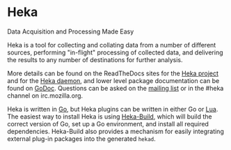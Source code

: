 # Heka

Data Acquisition and Processing Made Easy

Heka is a tool for collecting and collating data from a number of different
sources, performing "in-flight" processing of collected data, and delivering
the results to any number of destinations for further analysis.

More details can be found on the ReadTheDocs sites for the [Heka
project](http://heka-docs.readthedocs.org/) and for the [Heka
daemon](http://hekad.readthedocs.org/), and lower level package
documentation can be found on
[GoDoc](http://godoc.org/github.com/mozilla-services/heka). Questions can
be asked on the [mailing list](https://mail.mozilla.org/listinfo/heka) or
in the #heka channel on irc.mozilla.org.

Heka is written in [Go](http://golang.org/), but Heka plugins can be written
in either Go or [Lua](http://lua.org). The easiest way to install Heka is
using [Heka-Build](https://github.com/mozilla-services/heka-build), which
will build the correct version of Go, set up a Go environment, and install
all required dependencies. Heka-Build also provides a mechanism for easily
integrating external plug-in packages into the generated `hekad`.
